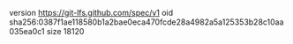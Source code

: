 version https://git-lfs.github.com/spec/v1
oid sha256:0387f1ae118580b1a2bae0eca470fcde28a4982a5a125353b28c10aa035ea0c1
size 18120
